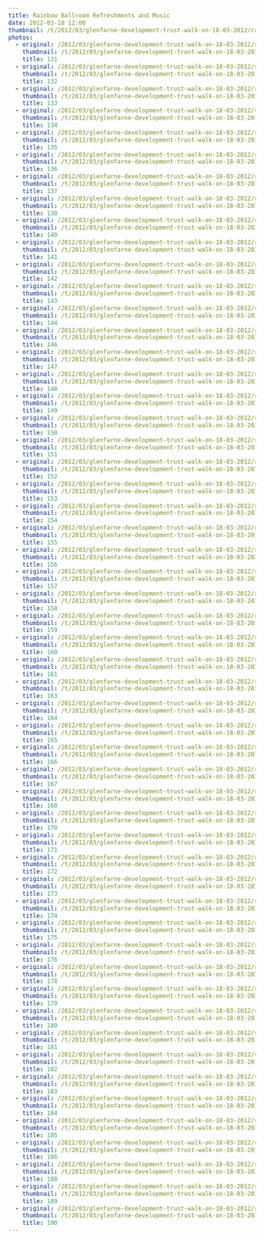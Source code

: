 ```yaml
---
title: Rainbow Ballroom Refreshments and Music
date: 2012-03-18 12:00
thumbnail: /t/2012/03/glenfarne-development-trust-walk-on-18-03-2012/rainbow-ballroom-refreshments-and-music/131.jpg
photos:
  - original: /2012/03/glenfarne-development-trust-walk-on-18-03-2012/rainbow-ballroom-refreshments-and-music/131.jpg
    thumbnail: /t/2012/03/glenfarne-development-trust-walk-on-18-03-2012/rainbow-ballroom-refreshments-and-music/131.jpg
    title: 131
  - original: /2012/03/glenfarne-development-trust-walk-on-18-03-2012/rainbow-ballroom-refreshments-and-music/132.jpg
    thumbnail: /t/2012/03/glenfarne-development-trust-walk-on-18-03-2012/rainbow-ballroom-refreshments-and-music/132.jpg
    title: 132
  - original: /2012/03/glenfarne-development-trust-walk-on-18-03-2012/rainbow-ballroom-refreshments-and-music/133.jpg
    thumbnail: /t/2012/03/glenfarne-development-trust-walk-on-18-03-2012/rainbow-ballroom-refreshments-and-music/133.jpg
    title: 133
  - original: /2012/03/glenfarne-development-trust-walk-on-18-03-2012/rainbow-ballroom-refreshments-and-music/134.jpg
    thumbnail: /t/2012/03/glenfarne-development-trust-walk-on-18-03-2012/rainbow-ballroom-refreshments-and-music/134.jpg
    title: 134
  - original: /2012/03/glenfarne-development-trust-walk-on-18-03-2012/rainbow-ballroom-refreshments-and-music/135.jpg
    thumbnail: /t/2012/03/glenfarne-development-trust-walk-on-18-03-2012/rainbow-ballroom-refreshments-and-music/135.jpg
    title: 135
  - original: /2012/03/glenfarne-development-trust-walk-on-18-03-2012/rainbow-ballroom-refreshments-and-music/136.jpg
    thumbnail: /t/2012/03/glenfarne-development-trust-walk-on-18-03-2012/rainbow-ballroom-refreshments-and-music/136.jpg
    title: 136
  - original: /2012/03/glenfarne-development-trust-walk-on-18-03-2012/rainbow-ballroom-refreshments-and-music/137.jpg
    thumbnail: /t/2012/03/glenfarne-development-trust-walk-on-18-03-2012/rainbow-ballroom-refreshments-and-music/137.jpg
    title: 137
  - original: /2012/03/glenfarne-development-trust-walk-on-18-03-2012/rainbow-ballroom-refreshments-and-music/138.jpg
    thumbnail: /t/2012/03/glenfarne-development-trust-walk-on-18-03-2012/rainbow-ballroom-refreshments-and-music/138.jpg
    title: 138
  - original: /2012/03/glenfarne-development-trust-walk-on-18-03-2012/rainbow-ballroom-refreshments-and-music/140.jpg
    thumbnail: /t/2012/03/glenfarne-development-trust-walk-on-18-03-2012/rainbow-ballroom-refreshments-and-music/140.jpg
    title: 140
  - original: /2012/03/glenfarne-development-trust-walk-on-18-03-2012/rainbow-ballroom-refreshments-and-music/141.jpg
    thumbnail: /t/2012/03/glenfarne-development-trust-walk-on-18-03-2012/rainbow-ballroom-refreshments-and-music/141.jpg
    title: 141
  - original: /2012/03/glenfarne-development-trust-walk-on-18-03-2012/rainbow-ballroom-refreshments-and-music/142.jpg
    thumbnail: /t/2012/03/glenfarne-development-trust-walk-on-18-03-2012/rainbow-ballroom-refreshments-and-music/142.jpg
    title: 142
  - original: /2012/03/glenfarne-development-trust-walk-on-18-03-2012/rainbow-ballroom-refreshments-and-music/143.jpg
    thumbnail: /t/2012/03/glenfarne-development-trust-walk-on-18-03-2012/rainbow-ballroom-refreshments-and-music/143.jpg
    title: 143
  - original: /2012/03/glenfarne-development-trust-walk-on-18-03-2012/rainbow-ballroom-refreshments-and-music/144.jpg
    thumbnail: /t/2012/03/glenfarne-development-trust-walk-on-18-03-2012/rainbow-ballroom-refreshments-and-music/144.jpg
    title: 144
  - original: /2012/03/glenfarne-development-trust-walk-on-18-03-2012/rainbow-ballroom-refreshments-and-music/146.jpg
    thumbnail: /t/2012/03/glenfarne-development-trust-walk-on-18-03-2012/rainbow-ballroom-refreshments-and-music/146.jpg
    title: 146
  - original: /2012/03/glenfarne-development-trust-walk-on-18-03-2012/rainbow-ballroom-refreshments-and-music/147.jpg
    thumbnail: /t/2012/03/glenfarne-development-trust-walk-on-18-03-2012/rainbow-ballroom-refreshments-and-music/147.jpg
    title: 147
  - original: /2012/03/glenfarne-development-trust-walk-on-18-03-2012/rainbow-ballroom-refreshments-and-music/148.jpg
    thumbnail: /t/2012/03/glenfarne-development-trust-walk-on-18-03-2012/rainbow-ballroom-refreshments-and-music/148.jpg
    title: 148
  - original: /2012/03/glenfarne-development-trust-walk-on-18-03-2012/rainbow-ballroom-refreshments-and-music/149.jpg
    thumbnail: /t/2012/03/glenfarne-development-trust-walk-on-18-03-2012/rainbow-ballroom-refreshments-and-music/149.jpg
    title: 149
  - original: /2012/03/glenfarne-development-trust-walk-on-18-03-2012/rainbow-ballroom-refreshments-and-music/150.jpg
    thumbnail: /t/2012/03/glenfarne-development-trust-walk-on-18-03-2012/rainbow-ballroom-refreshments-and-music/150.jpg
    title: 150
  - original: /2012/03/glenfarne-development-trust-walk-on-18-03-2012/rainbow-ballroom-refreshments-and-music/151.jpg
    thumbnail: /t/2012/03/glenfarne-development-trust-walk-on-18-03-2012/rainbow-ballroom-refreshments-and-music/151.jpg
    title: 151
  - original: /2012/03/glenfarne-development-trust-walk-on-18-03-2012/rainbow-ballroom-refreshments-and-music/152.jpg
    thumbnail: /t/2012/03/glenfarne-development-trust-walk-on-18-03-2012/rainbow-ballroom-refreshments-and-music/152.jpg
    title: 152
  - original: /2012/03/glenfarne-development-trust-walk-on-18-03-2012/rainbow-ballroom-refreshments-and-music/153.jpg
    thumbnail: /t/2012/03/glenfarne-development-trust-walk-on-18-03-2012/rainbow-ballroom-refreshments-and-music/153.jpg
    title: 153
  - original: /2012/03/glenfarne-development-trust-walk-on-18-03-2012/rainbow-ballroom-refreshments-and-music/154.jpg
    thumbnail: /t/2012/03/glenfarne-development-trust-walk-on-18-03-2012/rainbow-ballroom-refreshments-and-music/154.jpg
    title: 154
  - original: /2012/03/glenfarne-development-trust-walk-on-18-03-2012/rainbow-ballroom-refreshments-and-music/155.jpg
    thumbnail: /t/2012/03/glenfarne-development-trust-walk-on-18-03-2012/rainbow-ballroom-refreshments-and-music/155.jpg
    title: 155
  - original: /2012/03/glenfarne-development-trust-walk-on-18-03-2012/rainbow-ballroom-refreshments-and-music/156.jpg
    thumbnail: /t/2012/03/glenfarne-development-trust-walk-on-18-03-2012/rainbow-ballroom-refreshments-and-music/156.jpg
    title: 156
  - original: /2012/03/glenfarne-development-trust-walk-on-18-03-2012/rainbow-ballroom-refreshments-and-music/157.jpg
    thumbnail: /t/2012/03/glenfarne-development-trust-walk-on-18-03-2012/rainbow-ballroom-refreshments-and-music/157.jpg
    title: 157
  - original: /2012/03/glenfarne-development-trust-walk-on-18-03-2012/rainbow-ballroom-refreshments-and-music/158.jpg
    thumbnail: /t/2012/03/glenfarne-development-trust-walk-on-18-03-2012/rainbow-ballroom-refreshments-and-music/158.jpg
    title: 158
  - original: /2012/03/glenfarne-development-trust-walk-on-18-03-2012/rainbow-ballroom-refreshments-and-music/159.jpg
    thumbnail: /t/2012/03/glenfarne-development-trust-walk-on-18-03-2012/rainbow-ballroom-refreshments-and-music/159.jpg
    title: 159
  - original: /2012/03/glenfarne-development-trust-walk-on-18-03-2012/rainbow-ballroom-refreshments-and-music/160.jpg
    thumbnail: /t/2012/03/glenfarne-development-trust-walk-on-18-03-2012/rainbow-ballroom-refreshments-and-music/160.jpg
    title: 160
  - original: /2012/03/glenfarne-development-trust-walk-on-18-03-2012/rainbow-ballroom-refreshments-and-music/161.jpg
    thumbnail: /t/2012/03/glenfarne-development-trust-walk-on-18-03-2012/rainbow-ballroom-refreshments-and-music/161.jpg
    title: 161
  - original: /2012/03/glenfarne-development-trust-walk-on-18-03-2012/rainbow-ballroom-refreshments-and-music/163.jpg
    thumbnail: /t/2012/03/glenfarne-development-trust-walk-on-18-03-2012/rainbow-ballroom-refreshments-and-music/163.jpg
    title: 163
  - original: /2012/03/glenfarne-development-trust-walk-on-18-03-2012/rainbow-ballroom-refreshments-and-music/164.jpg
    thumbnail: /t/2012/03/glenfarne-development-trust-walk-on-18-03-2012/rainbow-ballroom-refreshments-and-music/164.jpg
    title: 164
  - original: /2012/03/glenfarne-development-trust-walk-on-18-03-2012/rainbow-ballroom-refreshments-and-music/165.jpg
    thumbnail: /t/2012/03/glenfarne-development-trust-walk-on-18-03-2012/rainbow-ballroom-refreshments-and-music/165.jpg
    title: 165
  - original: /2012/03/glenfarne-development-trust-walk-on-18-03-2012/rainbow-ballroom-refreshments-and-music/166.jpg
    thumbnail: /t/2012/03/glenfarne-development-trust-walk-on-18-03-2012/rainbow-ballroom-refreshments-and-music/166.jpg
    title: 166
  - original: /2012/03/glenfarne-development-trust-walk-on-18-03-2012/rainbow-ballroom-refreshments-and-music/167.jpg
    thumbnail: /t/2012/03/glenfarne-development-trust-walk-on-18-03-2012/rainbow-ballroom-refreshments-and-music/167.jpg
    title: 167
  - original: /2012/03/glenfarne-development-trust-walk-on-18-03-2012/rainbow-ballroom-refreshments-and-music/168.jpg
    thumbnail: /t/2012/03/glenfarne-development-trust-walk-on-18-03-2012/rainbow-ballroom-refreshments-and-music/168.jpg
    title: 168
  - original: /2012/03/glenfarne-development-trust-walk-on-18-03-2012/rainbow-ballroom-refreshments-and-music/170.jpg
    thumbnail: /t/2012/03/glenfarne-development-trust-walk-on-18-03-2012/rainbow-ballroom-refreshments-and-music/170.jpg
    title: 170
  - original: /2012/03/glenfarne-development-trust-walk-on-18-03-2012/rainbow-ballroom-refreshments-and-music/171.jpg
    thumbnail: /t/2012/03/glenfarne-development-trust-walk-on-18-03-2012/rainbow-ballroom-refreshments-and-music/171.jpg
    title: 171
  - original: /2012/03/glenfarne-development-trust-walk-on-18-03-2012/rainbow-ballroom-refreshments-and-music/172.jpg
    thumbnail: /t/2012/03/glenfarne-development-trust-walk-on-18-03-2012/rainbow-ballroom-refreshments-and-music/172.jpg
    title: 172
  - original: /2012/03/glenfarne-development-trust-walk-on-18-03-2012/rainbow-ballroom-refreshments-and-music/173.jpg
    thumbnail: /t/2012/03/glenfarne-development-trust-walk-on-18-03-2012/rainbow-ballroom-refreshments-and-music/173.jpg
    title: 173
  - original: /2012/03/glenfarne-development-trust-walk-on-18-03-2012/rainbow-ballroom-refreshments-and-music/174.jpg
    thumbnail: /t/2012/03/glenfarne-development-trust-walk-on-18-03-2012/rainbow-ballroom-refreshments-and-music/174.jpg
    title: 174
  - original: /2012/03/glenfarne-development-trust-walk-on-18-03-2012/rainbow-ballroom-refreshments-and-music/175.jpg
    thumbnail: /t/2012/03/glenfarne-development-trust-walk-on-18-03-2012/rainbow-ballroom-refreshments-and-music/175.jpg
    title: 175
  - original: /2012/03/glenfarne-development-trust-walk-on-18-03-2012/rainbow-ballroom-refreshments-and-music/176.jpg
    thumbnail: /t/2012/03/glenfarne-development-trust-walk-on-18-03-2012/rainbow-ballroom-refreshments-and-music/176.jpg
    title: 176
  - original: /2012/03/glenfarne-development-trust-walk-on-18-03-2012/rainbow-ballroom-refreshments-and-music/178.jpg
    thumbnail: /t/2012/03/glenfarne-development-trust-walk-on-18-03-2012/rainbow-ballroom-refreshments-and-music/178.jpg
    title: 178
  - original: /2012/03/glenfarne-development-trust-walk-on-18-03-2012/rainbow-ballroom-refreshments-and-music/179.jpg
    thumbnail: /t/2012/03/glenfarne-development-trust-walk-on-18-03-2012/rainbow-ballroom-refreshments-and-music/179.jpg
    title: 179
  - original: /2012/03/glenfarne-development-trust-walk-on-18-03-2012/rainbow-ballroom-refreshments-and-music/180.jpg
    thumbnail: /t/2012/03/glenfarne-development-trust-walk-on-18-03-2012/rainbow-ballroom-refreshments-and-music/180.jpg
    title: 180
  - original: /2012/03/glenfarne-development-trust-walk-on-18-03-2012/rainbow-ballroom-refreshments-and-music/181.jpg
    thumbnail: /t/2012/03/glenfarne-development-trust-walk-on-18-03-2012/rainbow-ballroom-refreshments-and-music/181.jpg
    title: 181
  - original: /2012/03/glenfarne-development-trust-walk-on-18-03-2012/rainbow-ballroom-refreshments-and-music/182.jpg
    thumbnail: /t/2012/03/glenfarne-development-trust-walk-on-18-03-2012/rainbow-ballroom-refreshments-and-music/182.jpg
    title: 182
  - original: /2012/03/glenfarne-development-trust-walk-on-18-03-2012/rainbow-ballroom-refreshments-and-music/183.jpg
    thumbnail: /t/2012/03/glenfarne-development-trust-walk-on-18-03-2012/rainbow-ballroom-refreshments-and-music/183.jpg
    title: 183
  - original: /2012/03/glenfarne-development-trust-walk-on-18-03-2012/rainbow-ballroom-refreshments-and-music/184.jpg
    thumbnail: /t/2012/03/glenfarne-development-trust-walk-on-18-03-2012/rainbow-ballroom-refreshments-and-music/184.jpg
    title: 184
  - original: /2012/03/glenfarne-development-trust-walk-on-18-03-2012/rainbow-ballroom-refreshments-and-music/185.jpg
    thumbnail: /t/2012/03/glenfarne-development-trust-walk-on-18-03-2012/rainbow-ballroom-refreshments-and-music/185.jpg
    title: 185
  - original: /2012/03/glenfarne-development-trust-walk-on-18-03-2012/rainbow-ballroom-refreshments-and-music/186.jpg
    thumbnail: /t/2012/03/glenfarne-development-trust-walk-on-18-03-2012/rainbow-ballroom-refreshments-and-music/186.jpg
    title: 186
  - original: /2012/03/glenfarne-development-trust-walk-on-18-03-2012/rainbow-ballroom-refreshments-and-music/188.jpg
    thumbnail: /t/2012/03/glenfarne-development-trust-walk-on-18-03-2012/rainbow-ballroom-refreshments-and-music/188.jpg
    title: 188
  - original: /2012/03/glenfarne-development-trust-walk-on-18-03-2012/rainbow-ballroom-refreshments-and-music/189.jpg
    thumbnail: /t/2012/03/glenfarne-development-trust-walk-on-18-03-2012/rainbow-ballroom-refreshments-and-music/189.jpg
    title: 189
  - original: /2012/03/glenfarne-development-trust-walk-on-18-03-2012/rainbow-ballroom-refreshments-and-music/190.jpg
    thumbnail: /t/2012/03/glenfarne-development-trust-walk-on-18-03-2012/rainbow-ballroom-refreshments-and-music/190.jpg
    title: 190
---
```

